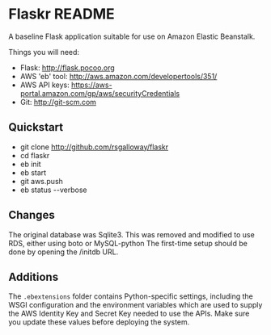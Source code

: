 Flaskr README
=============

A baseline Flask application suitable for use on Amazon Elastic Beanstalk.

Things you will need:

- Flask: http://flask.pocoo.org
- AWS 'eb' tool: http://aws.amazon.com/developertools/351/
- AWS API keys: https://aws-portal.amazon.com/gp/aws/securityCredentials
- Git: http://git-scm.com


Quickstart
-----------

- git clone http://github.com/rsgalloway/flaskr
- cd flaskr
- eb init
- eb start
- git aws.push
- eb status --verbose


Changes
-------

The original database was Sqlite3.  This was removed and modified
to use RDS, either using boto or MySQL-python The first-time setup 
should be done by opening the /initdb URL.


Additions
---------

The `.ebextensions` folder contains Python-specific settings,
including the WSGI configuration and the environment variables
which are used to supply the AWS Identity Key and Secret Key
needed to use the APIs.  Make sure you update these values
before deploying the system.

